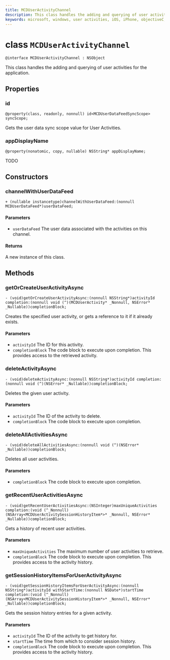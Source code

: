 ```yaml
---
title: MCDUserActivityChannel
description: This class handles the adding and querying of user activities for the application.
keywords: microsoft, windows, user activities, iOS, iPhone, objectiveC, connected devices, Project Rome 
---
```


# class `MCDUserActivityChannel`

```
@interface MCDUserActivityChannel : NSObject
```

This class handles the adding and querying of user activities for the application.

## Properties

### id
`@property(class, readonly, nonnull) id<MCDUserDataFeedSyncScope> syncScope;`

Gets the user data sync scope value for User Activities.

### appDisplayName
`@property(nonatomic, copy, nullable) NSString* appDisplayName;`

TODO

## Constructors

### channelWithUserDataFeed
`+ (nullable instancetype)channelWithUserDataFeed:(nonnull MCDUserDataFeed*)userDataFeed;`

#### Parameters
* `userDataFeed` The user data associated with the activities on this channel.

#### Returns
A new instance of this class.

## Methods

### getOrCreateUserActivityAsync
`- (void)getOrCreateUserActivityAsync:(nonnull NSString*)activityId
                          completion:(nonnull void (^)(MCDUserActivity* _Nonnull, NSError* _Nullable))completionBlock;`

Creates the specified user activity, or gets a reference to it if it already exists.

#### Parameters
* `activityId` The ID for this activity.
* `completionBlock` The code block to execute upon completion. This provides access to the retrieved activity.

### deleteActivityAsync
`- (void)deleteActivityAsync:(nonnull NSString*)activityId completion:(nonnull void (^)(NSError* _Nullable))completionBlock;`

Deletes the given user activity.

#### Parameters
* `activityId` The ID of the activity to delete.
* `completionBlock` The code block to execute upon completion.

### deleteAllActivitiesAsync
`- (void)deleteAllActivitiesAsync:(nonnull void (^)(NSError* _Nullable))completionBlock;`

Deletes all user activities.

#### Parameters
* `completionBlock` The code block to execute upon completion.

### getRecentUserActivitiesAsync
`- (void)getRecentUserActivitiesAsync:(NSInteger)maxUniqueActivities
                          completion:(void (^_Nonnull)(NSArray<MCDUserActivitySessionHistoryItem*>* _Nonnull, NSError* _Nullable))completionBlock;`

Gets a history of recent user activities. 

#### Parameters
* `maxUniqueActivities` The maximum number of user activities to retrieve.
* `completionBlock` The code block to execute upon completion. This provides access to the activity history.

### getSessionHistoryItemsForUserActivityAsync
`- (void)getSessionHistoryItemsForUserActivityAsync:(nonnull NSString*)activityId
                                     withStartTime:(nonnull NSDate*)startTime
                                        completion:(void (^_Nonnull)(NSArray<MCDUserActivitySessionHistoryItem*>* _Nonnull, NSError* _Nullable))completionBlock;`

Gets the session history entries for a given activity.

#### Parameters
* `activityId` The ID of the activity to get history for.
* `startTime` The time from which to consider session history.
* `completionBlock` The code block to execute upon completion. This provides access to the activity history.